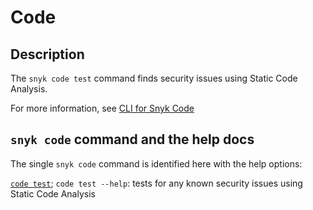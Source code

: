 # Code

## Description

The `snyk code test` command finds security issues using Static Code Analysis.

For more information, see [CLI for Snyk Code](https://docs.snyk.io/snyk-code/cli-for-snyk-code)

## `snyk code` command and the help docs

The single `snyk code` command is identified here with the help options:

[`code test`](code-test.md); `code test --help`: tests for any known security issues using Static Code Analysis
